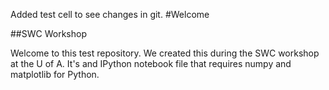 Added test cell to see changes in git.
#Welcome

##SWC Workshop

Welcome to this test repository.
We created this during the SWC workshop at the U of A.
It's and IPython notebook file that requires numpy and matplotlib for Python.